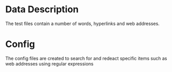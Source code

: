 # Data Description

The test files contain a number of words, hyperlinks and web addresses. 

# Config

The config files are created to search for and redeact specific items such as web addresses using regular expressions